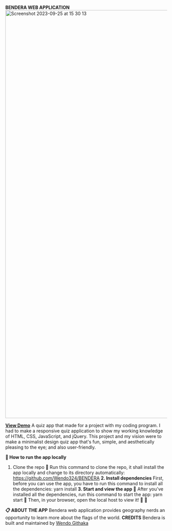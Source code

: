 **BENDERA WEB APPLICATION**
<img width="1270" alt="Screenshot 2023-09-25 at 15 30 13" src="https://github.com/Wendo324/BENDERA/assets/106747572/a06b34c0-ee51-44e3-abe1-6a0e381b937b">


[**View Demo**](https://wendo324.github.io/BENDERA/)
A quiz app that made for a project with my coding program. I had to make a responsive quiz application to show my working knowledge of HTML, CSS, JavaScript, and jQuery. This project and my vision were to make a minimalist design quiz app that's fun, simple, and aesthetically pleasing to the eye; and also user-friendly.

**🚀 How to run the app locally**
1. Clone the repo
🏇 Run this command to clone the repo, it shall install the app locally and change to its directory automatically:
https://github.com/Wendo324/BENDERA 
**2. Install dependencies**
First, before you can use the app, you have to run this command to install all the dependencies:
yarn install
**3. Start and view the app 👀**
After you've installed all the dependencies, run this command to start the app:
yarn start 🏇
Then, in your browser, open the local host to view it! 🎉 🎉

**📋 ABOUT THE APP**
Bendera web application provides geography nerds an opportunity to learn more about the flags of the world.
**CREDITS**
Bendera is built and maintained by [Wendo Githaka](https://github.com/Wendo324) 
